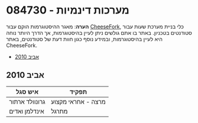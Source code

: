 # 084730 - מערכות דינמיות

**הערה**: מאגר ההיסטוגרמות הוקם עבור [CheeseFork](https://cheesefork.cf/), כלי בניית מערכת שעות עבור סטודנטים בטכניון. באתר בו אתם גולשים ניתן לעיין בהיסטוגרמות, אך הדרך היותר נוחה היא לעיין בהיסטוגרמות, ובמידע נוסף כגון חוות דעת של סטודנטים, באתר CheeseFork.

* [אביב 2010](#200902)

<h2 id="200902">אביב 2010</h2>

| איש סגל | תפקיד |
| ---- | ---- |
| גרונוולד ארתור | מרצה - אחראי מקצוע |
| אינדלמן ואדים | מתרגל |

